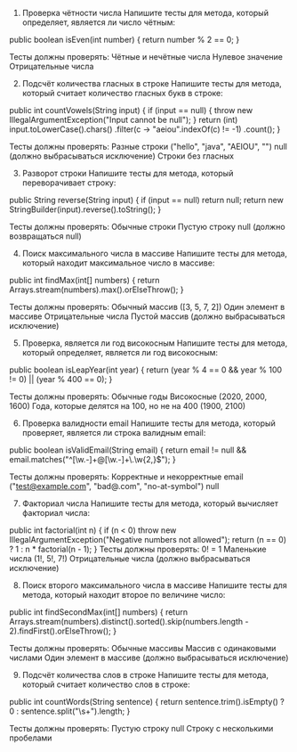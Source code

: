 1. Проверка чётности числа
   Напишите тесты для метода, который определяет, является ли число чётным:

public boolean isEven(int number) {
return number % 2 == 0;
}

Тесты должны проверять:
Чётные и нечётные числа
Нулевое значение
Отрицательные числа


2. Подсчёт количества гласных в строке
   Напишите тесты для метода, который считает количество гласных букв в строке:

public int countVowels(String input) {
if (input == null) {
throw new IllegalArgumentException("Input cannot be null");
}
return (int) input.toLowerCase().chars()
.filter(c -> "aeiou".indexOf(c) != -1)
.count();
}

Тесты должны проверять:
Разные строки ("hello", "java", "AEIOU", "")
null (должно выбрасываться исключение)
Строки без гласных


3. Разворот строки
   Напишите тесты для метода, который переворачивает строку:

public String reverse(String input) {
if (input == null) return null;
return new StringBuilder(input).reverse().toString();
}

Тесты должны проверять:
Обычные строки
Пустую строку
null (должно возвращаться null)


4. Поиск максимального числа в массиве
   Напишите тесты для метода, который находит максимальное число в массиве:

public int findMax(int[] numbers) {
return Arrays.stream(numbers).max().orElseThrow();
}

Тесты должны проверять:
Обычный массив ([3, 5, 7, 2])
Один элемент в массиве
Отрицательные числа
Пустой массив (должно выбрасываться исключение)


5. Проверка, является ли год високосным
   Напишите тесты для метода, который определяет, является ли год високосным:

public boolean isLeapYear(int year) {
return (year % 4 == 0 && year % 100 != 0) || (year % 400 == 0);
}

Тесты должны проверять:
Обычные годы
Високосные (2020, 2000, 1600)
Года, которые делятся на 100, но не на 400 (1900, 2100)


6. Проверка валидности email
   Напишите тесты для метода, который проверяет, является ли строка валидным email:

public boolean isValidEmail(String email) {
return email != null && email.matches("^[\\w.-]+@[\\w.-]+\\.\\w{2,}$");
}

Тесты должны проверять:
Корректные и некорректные email ("test@example.com", "bad@.com", "no-at-symbol")
null


7. Факториал числа
   Напишите тесты для метода, который вычисляет факториал числа:

public int factorial(int n) {
if (n < 0) throw new IllegalArgumentException("Negative numbers not allowed");
return (n == 0) ? 1 : n * factorial(n - 1);
}
Тесты должны проверять:
0! = 1
Маленькие числа (1!, 5!, 7!)
Отрицательные числа (должно выбрасываться исключение)


8. Поиск второго максимального числа в массиве
   Напишите тесты для метода, который находит второе по величине число:

public int findSecondMax(int[] numbers) {
return Arrays.stream(numbers).distinct().sorted().skip(numbers.length - 2).findFirst().orElseThrow();
}

Тесты должны проверять:
Обычные массивы
Массив с одинаковыми числами
Один элемент в массиве (должно выбрасываться исключение)


9. Подсчёт количества слов в строке
   Напишите тесты для метода, который считает количество слов в строке:

public int countWords(String sentence) {
return sentence.trim().isEmpty() ? 0 : sentence.split("\\s+").length;
}

Тесты должны проверять:
Пустую строку
null
Строку с несколькими пробелами